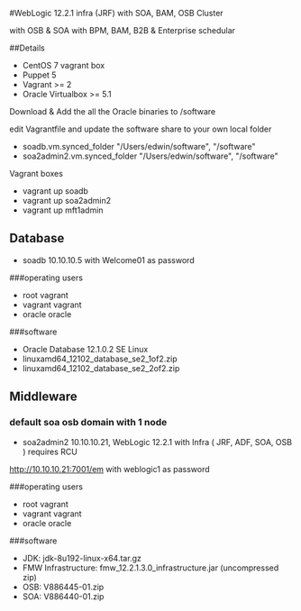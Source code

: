 #WebLogic 12.2.1 infra (JRF) with SOA, BAM, OSB Cluster

with OSB & SOA with BPM, BAM, B2B & Enterprise schedular

##Details
- CentOS 7 vagrant box
- Puppet 5
- Vagrant >= 2
- Oracle Virtualbox >= 5.1

Download & Add the all the Oracle binaries to /software

edit Vagrantfile and update the software share to your own local folder
- soadb.vm.synced_folder "/Users/edwin/software", "/software"
- soa2admin2.vm.synced_folder "/Users/edwin/software", "/software"

Vagrant boxes
- vagrant up soadb
- vagrant up soa2admin2
- vagrant up mft1admin

## Database
- soadb 10.10.10.5 with Welcome01 as password

###operating users
- root vagrant
- vagrant vagrant
- oracle oracle

###software
- Oracle Database 12.1.0.2 SE Linux
- linuxamd64_12102_database_se2_1of2.zip
- linuxamd64_12102_database_se2_2of2.zip

## Middleware

### default soa osb domain with 1 node
- soa2admin2 10.10.10.21, WebLogic 12.2.1 with Infra ( JRF, ADF, SOA, OSB ) requires RCU

http://10.10.10.21:7001/em with weblogic1 as password

###operating users
- root vagrant
- vagrant vagrant
- oracle oracle

###software
- JDK: jdk-8u192-linux-x64.tar.gz
- FMW Infrastructure: fmw_12.2.1.3.0_infrastructure.jar (uncompressed zip)
- OSB: V886445-01.zip
- SOA: V886440-01.zip

